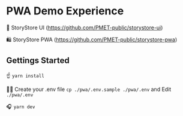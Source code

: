 # PWA Demo Experience

💄 StoryStore UI (https://github.com/PMET-public/storystore-ui)

🛍 StoryStore PWA (https://github.com/PMET-public/storystore-pwa)

## Gettings Started

☝️ `yarn install`

👩‍💻 Create your .env file `cp ./pwa/.env.sample ./pwa/.env` and Edit `./pwa/.env` 

🎧 `yarn dev`

